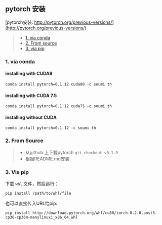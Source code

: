 ## pytorch 安装

[pytorch安装: http://pytorch.org/previous-versions/](http://pytorch.org/previous-versions/)

> * [1. via conda](#1)
> * [2. From source](#2)
> * [3. via pip](#3)

### <span id="1">1. via conda</span>

#### installing with CUDA8

	conda install pytorch=0.1.12 cuda80 -c soumi th

#### installing with CUDA 7.5

	conda install pytorch=0.1.12 cuda75 -c soumi th

#### installing without CUDA

	conda install pytorch=0.1.12 -c soumi th

### <span id="2">2. From Source</span>

> * 从github 上下载pytorch `git checkout v0.1.9`
> * 根据README.md安装

### <span id="3">3. Via pip</span>

下载 `whl` 文件，然后运行：

	pip install /path/to/whl/file
也可以直接传入URL给pip:

	pip install http://download.pytorch.org/whl/cu80/torch-0.2.0.post3-cp36-cp36m-manylinux1_x86_64.whl

